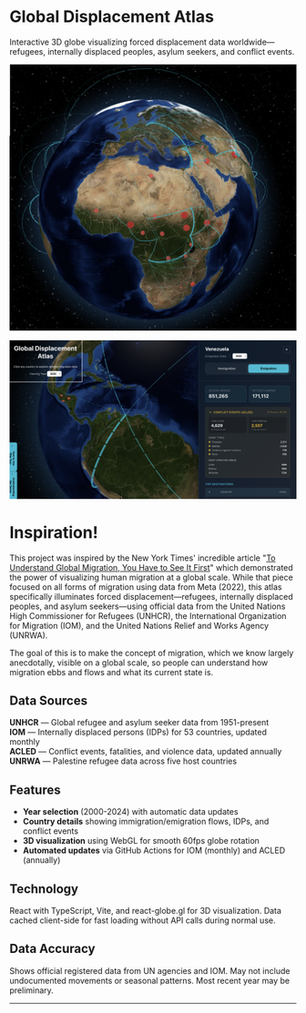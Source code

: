 # Global Displacement Atlas

Interactive 3D globe visualizing forced displacement data worldwide—refugees, internally displaced peoples, asylum seekers, and conflict events.

![Global Displacement Atlas](./public/globe.png)

![Venezuela Dashboard](./public/vzla.png)

# Inspiration!
This project was inspired by the New York Times' incredible article "[To Understand Global Migration, You Have to See It First](https://www.nytimes.com/interactive/2025/04/17/opinion/global-migration-facebook-data.html)" which demonstrated the power of visualizing human migration at a global scale. While that piece focused on all forms of migration using data from Meta (2022), this atlas specifically illuminates forced displacement—refugees, internally displaced peoples, and asylum seekers—using official data from the United Nations High Commissioner for Refugees (UNHCR), the International Organization for Migration (IOM), and the United Nations Relief and Works Agency (UNRWA).

The goal of this is to make the concept of migration, which we know largely anecdotally, visible on a global scale, so people can understand how migration ebbs and flows and what its current state is.  

## Data Sources

**UNHCR** — Global refugee and asylum seeker data from 1951-present  
**IOM** — Internally displaced persons (IDPs) for 53 countries, updated monthly  
**ACLED** — Conflict events, fatalities, and violence data, updated annually  
**UNRWA** — Palestine refugee data across five host countries

## Features

- **Year selection** (2000-2024) with automatic data updates
- **Country details** showing immigration/emigration flows, IDPs, and conflict events
- **3D visualization** using WebGL for smooth 60fps globe rotation
- **Automated updates** via GitHub Actions for IOM (monthly) and ACLED (annually)

## Technology

React with TypeScript, Vite, and react-globe.gl for 3D visualization. Data cached client-side for fast loading without API calls during normal use.

## Data Accuracy

Shows official registered data from UN agencies and IOM. May not include undocumented movements or seasonal patterns. Most recent year may be preliminary.

---
